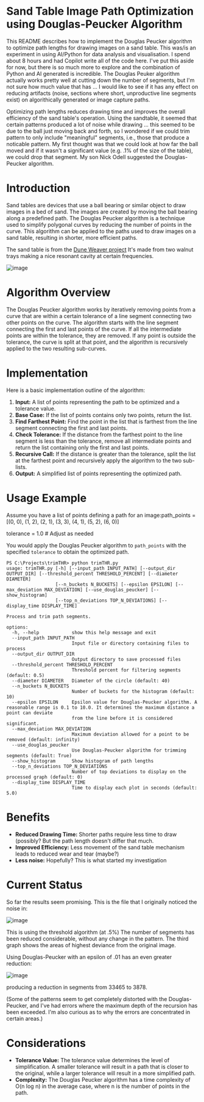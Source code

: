 # Sand Table Image Path Optimization using Douglas-Peucker Algorithm

This README describes how to implement the Douglas Peucker algorithm to optimize path lengths for drawing images on a sand table. This was/is an experiment in using AI/Python for data analysis and visualisation.  I spend about 8 hours and had Copilot write all of the code here.  I've put this aside for now, but there is so much more to explore and the combination of Python and AI generated is incredible.  The Douglas Peuker algorithm actually works pretty well at cutting down the number of segments, but I'm not sure how much value that has ... I would like to see if it has any effect on reducing artifacts (noise, sections where short, unproductive line segments exist) on algorithically generated or image capture paths.

Optimizing path lengths reduces drawing time and improves the overall efficiency of the sand table's operation.  Using the sandtable, it seemed that certain patterns produced a lot of noise while drawing ... this seemed to be due to the ball just moving back and forth, so I wondered if we could trim pattern to only include "meaningful" segments, i.e., those that produce a noticable pattern.   My first thought was that we could look at how far the ball moved and if it wasn't a significant value (e.g. .1% of the size of the table), we could drop that segment.  My son Nick Odell suggested the Douglas-Peucker algorithm.

# Introduction

Sand tables are devices that use a ball bearing or similar object to draw images in a bed of sand. The images are created by moving the ball bearing along a predefined path. The Douglas Peucker algorithm is a technique used to simplify polygonal curves by reducing the number of points in the curve. This algorithm can be applied to the paths used to draw images on a sand table, resulting in shorter, more efficient paths.

The sand table is from the [Dune Weaver project](https://makerworld.com/en/models/841332-dune-weaver-a-3d-printed-kinetic-sand-table#profileId-787553)  It's made from two walnut trays making a nice resonant cavity at certain frequencies.   

![image](https://github.com/user-attachments/assets/d4f38014-387b-47be-83f7-38daa333f1c8)

# Algorithm Overview

The Douglas Peucker algorithm works by iteratively removing points from a curve that are within a certain tolerance of a line segment connecting two other points on the curve. The algorithm starts with the line segment connecting the first and last points of the curve. If all the intermediate points are within the tolerance, they are removed. If any point is outside the tolerance, the curve is split at that point, and the algorithm is recursively applied to the two resulting sub-curves.

# Implementation

Here is a basic implementation outline of the algorithm:

1. **Input:** A list of points representing the path to be optimized and a tolerance value.  
2. **Base Case:** If the list of points contains only two points, return the list.  
3. **Find Farthest Point:** Find the point in the list that is farthest from the line segment connecting the first and last points.  
4. **Check Tolerance:** If the distance from the farthest point to the line segment is less than the tolerance, remove all intermediate points and return the list containing only the first and last points.  
5. **Recursive Call:** If the distance is greater than the tolerance, split the list at the farthest point and recursively apply the algorithm to the two sub-lists.  
6. **Output:** A simplified list of points representing the optimized path.

# Usage Example

Assume you have a list of points defining a path for an image:path\_points \= \[(0, 0), (1, 2), (2, 1), (3, 3), (4, 1), (5, 2), (6, 0)\]

tolerance \= 1.0  \# Adjust as needed

You would apply the Douglas Peucker algorithm to `path_points` with the specified `tolerance` to obtain the optimized path.

```
PS C:\Projects\trimTHR> python trimTHR.py                                                                                    
usage: trimTHR.py [-h] [--input_path INPUT_PATH] [--output_dir OUTPUT_DIR] [--threshold_percent THRESHOLD_PERCENT] [--diameter DIAMETER]
                  [--n_buckets N_BUCKETS] [--epsilon EPSILON] [--max_deviation MAX_DEVIATION] [--use_douglas_peucker] [--show_histogram]
                  [--top_n_deviations TOP_N_DEVIATIONS] [--display_time DISPLAY_TIME]

Process and trim path segments.

options:
  -h, --help            show this help message and exit
  --input_path INPUT_PATH
                        Input file or directory containing files to process
  --output_dir OUTPUT_DIR
                        Output directory to save processed files
  --threshold_percent THRESHOLD_PERCENT
                        Threshold percent for filtering segments (default: 0.5)
  --diameter DIAMETER   Diameter of the circle (default: 40)
  --n_buckets N_BUCKETS
                        Number of buckets for the histogram (default: 10)
  --epsilon EPSILON     Epsilon value for Douglas-Peucker algorithm. A reasonable range is 0.1 to 10.0. It determines the maximum distance a point can deviate  
                        from the line before it is considered significant.
  --max_deviation MAX_DEVIATION
                        Maximum deviation allowed for a point to be removed (default: infinity)
  --use_douglas_peucker
                        Use Douglas-Peucker algorithm for trimming segments (default: True)
  --show_histogram      Show histogram of path lengths
  --top_n_deviations TOP_N_DEVIATIONS
                        Number of top deviations to display on the processed graph (default: 0)
  --display_time DISPLAY_TIME
                        Time to display each plot in seconds (default: 5.0)

```
# Benefits

* **Reduced Drawing Time:** Shorter paths require less time to draw (possibly? But the path length doesn't differ that much.
* **Improved Efficiency:** Less movement of the sand table mechanism leads to reduced wear and tear (maybe?) 
* **Less noise:** Hopefully?  This is what started my investigation

# Current Status

So far the results seem promising.  This is the file that I originally noticed the noise in:

![image](https://github.com/user-attachments/assets/208749ad-c2c7-4da3-b520-f9b421086435)

This is using the threshold algorithm (at .5%) The number of segments has been reduced considerable, without any  change in the pattern.   The third graph shows the areas of highest deviance from the original image.

Using Douglas-Peucker with an epsilon of .01 has an even greater reduction:

![image](https://github.com/user-attachments/assets/05e60701-75e4-4300-a07e-3e5733c3a90b)

producing a reduction in segments from 33465 to 3878.

(Some of the patterns seem to get completely distorted with the Douglas-Peucker, and I've had errors where the maximum depth of the recursion has been exceeded.   I'm also curious as to why the errors are concentrated in certain areas.)

# Considerations

* **Tolerance Value:** The tolerance value determines the level of simplification. A smaller tolerance will result in a path that is closer to the original, while a larger tolerance will result in a more simplified path.  
* **Complexity:** The Douglas Peucker algorithm has a time complexity of O(n log n) in the average case, where n is the number of points in the path.
